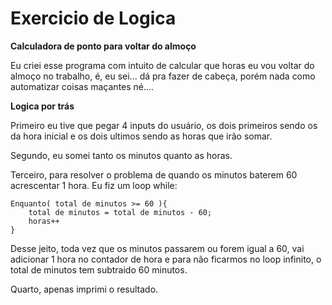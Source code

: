 # Exercicio de Logica

**Calculadora de ponto para voltar do almoço**

Eu criei esse programa com intuito de calcular que horas eu vou voltar do almoço no trabalho, é, eu sei... dá pra fazer de cabeça, porém nada como automatizar coisas maçantes né....

**Logica por trás**

Primeiro eu tive que pegar 4 inputs do usuário, os dois primeiros sendo os da hora inicial e os dois ultimos sendo as horas que irão somar.

Segundo, eu somei tanto os minutos quanto as horas.

Terceiro, para resolver o problema de quando os minutos baterem 60 acrescentar 1 hora. Eu fiz um loop while:

```
Enquanto( total de minutos >= 60 ){
	total de minutos = total de minutos - 60;
	horas++
}
```

Desse jeito, toda vez que os minutos passarem ou forem igual a 60, vai adicionar 1 hora no contador de hora e para não ficarmos no loop infinito, o total de minutos tem subtraido 60 minutos.

Quarto, apenas imprimi o resultado.  
